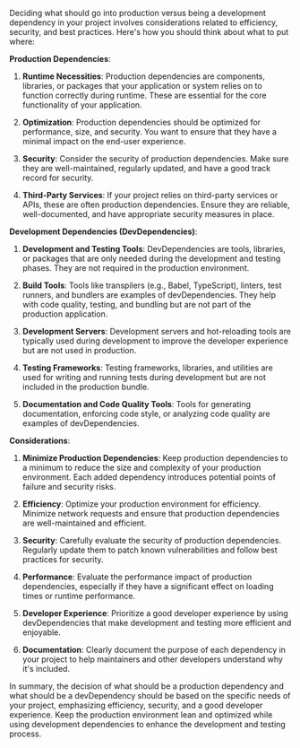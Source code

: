 Deciding what should go into production versus being a development dependency in your project involves considerations related to efficiency, security, and best practices. Here's how you should think about what to put where:  
  
**Production Dependencies**:  
  
1. **Runtime Necessities**: Production dependencies are components, libraries, or packages that your application or system relies on to function correctly during runtime. These are essential for the core functionality of your application.  
  
2. **Optimization**: Production dependencies should be optimized for performance, size, and security. You want to ensure that they have a minimal impact on the end-user experience.  
  
3. **Security**: Consider the security of production dependencies. Make sure they are well-maintained, regularly updated, and have a good track record for security.  
  
4. **Third-Party Services**: If your project relies on third-party services or APIs, these are often production dependencies. Ensure they are reliable, well-documented, and have appropriate security measures in place.  
  
**Development Dependencies (DevDependencies)**:  
  
1. **Development and Testing Tools**: DevDependencies are tools, libraries, or packages that are only needed during the development and testing phases. They are not required in the production environment.  
  
2. **Build Tools**: Tools like transpilers (e.g., Babel, TypeScript), linters, test runners, and bundlers are examples of devDependencies. They help with code quality, testing, and bundling but are not part of the production application.  
  
3. **Development Servers**: Development servers and hot-reloading tools are typically used during development to improve the developer experience but are not used in production.  
  
4. **Testing Frameworks**: Testing frameworks, libraries, and utilities are used for writing and running tests during development but are not included in the production bundle.  
  
5. **Documentation and Code Quality Tools**: Tools for generating documentation, enforcing code style, or analyzing code quality are examples of devDependencies.  
  
**Considerations**:  
  
1. **Minimize Production Dependencies**: Keep production dependencies to a minimum to reduce the size and complexity of your production environment. Each added dependency introduces potential points of failure and security risks.  
  
2. **Efficiency**: Optimize your production environment for efficiency. Minimize network requests and ensure that production dependencies are well-maintained and efficient.  
  
3. **Security**: Carefully evaluate the security of production dependencies. Regularly update them to patch known vulnerabilities and follow best practices for security.  
  
4. **Performance**: Evaluate the performance impact of production dependencies, especially if they have a significant effect on loading times or runtime performance.  
  
5. **Developer Experience**: Prioritize a good developer experience by using devDependencies that make development and testing more efficient and enjoyable.  
  
6. **Documentation**: Clearly document the purpose of each dependency in your project to help maintainers and other developers understand why it's included.  
  
In summary, the decision of what should be a production dependency and what should be a devDependency should be based on the specific needs of your project, emphasizing efficiency, security, and a good developer experience. Keep the production environment lean and optimized while using development dependencies to enhance the development and testing process.